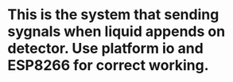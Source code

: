# This is the system that sending sygnals when liquid appends on detector. Use platform io and ESP8266 for correct working.
